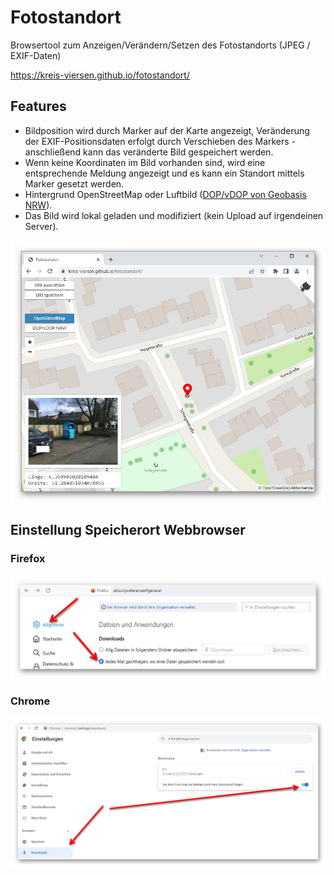 # Fotostandort
Browsertool zum Anzeigen/Verändern/Setzen des Fotostandorts (JPEG / EXIF-Daten)

https://kreis-viersen.github.io/fotostandort/

## Features
- Bildposition wird durch Marker auf der Karte angezeigt, Veränderung der EXIF-Positionsdaten erfolgt durch Verschieben des Markers - anschließend kann das veränderte Bild gespeichert werden.
- Wenn keine Koordinaten im Bild vorhanden sind, wird eine entsprechende Meldung angezeigt und es kann ein Standort mittels Marker gesetzt werden.
- Hintergrund OpenStreetMap oder Luftbild ([DOP/vDOP von Geobasis NRW](https://www.bezreg-koeln.nrw.de/brk_internet/geobasis/luftbildinformationen/aktuell/digitale_orthophotos/index.html)).
- Das Bild wird lokal geladen und modifiziert (kein Upload auf irgendeinen Server).

<img src="screenshots/screenshot.jpg"/>

## Einstellung Speicherort Webbrowser

### Firefox

<img src="screenshots/firefox_einstellung_speicherort.jpg"/>

### Chrome

<img src="screenshots/chrome_einstellung_speicherort.jpg"/>